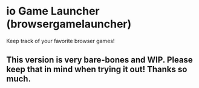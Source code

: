# io Game Launcher (browsergamelauncher)

Keep track of your favorite browser games!

## This version is very bare-bones and WIP. Please keep that in mind when trying it out! Thanks so much.
